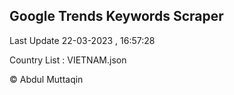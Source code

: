 

## Google Trends Keywords Scraper 
 
Last Update 22-03-2023 , 16:57:28

Country List :
VIETNAM.json



© Abdul Muttaqin 
